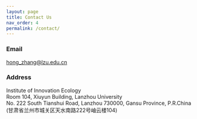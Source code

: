 ```yaml
---
layout: page
title: Contact Us 
nav_order: 4
permalink: /contact/
---
```


### Email
hong_zhang@lzu.edu.cn

### Address
Institute of Innovation Ecology<br/>
Room 104, Xiuyun Building, Lanzhou University<br/>
No. 222 South Tianshui Road, Lanzhou 730000, Gansu Province, P.R.China<br/>
(甘肃省兰州市城关区天水南路222号岫云楼104)
